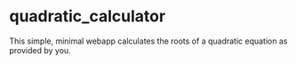 # quadratic_calculator
This simple, minimal webapp calculates the roots of a quadratic equation as provided by you.
